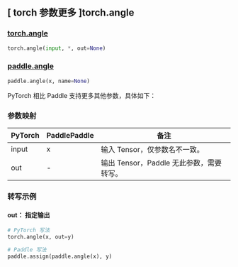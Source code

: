 ## [ torch 参数更多 ]torch.angle

### [torch.angle](https://pytorch.org/docs/stable/generated/torch.angle.html)

```python
torch.angle(input, *, out=None)
```

### [paddle.angle](https://www.paddlepaddle.org.cn/documentation/docs/zh/develop/api/paddle/angle_cn.html#angle)

```python
paddle.angle(x, name=None)
```

PyTorch 相比 Paddle 支持更多其他参数，具体如下：

### 参数映射

| PyTorch | PaddlePaddle | 备注 |
| ------- | ------------ | -- |
| input   | x            | 输入 Tensor，仅参数名不一致。 |
| out     | -            | 输出 Tensor，Paddle 无此参数，需要转写。 |

### 转写示例

#### out： 指定输出

```python
# PyTorch 写法
torch.angle(x, out=y)

# Paddle 写法
paddle.assign(paddle.angle(x), y)
```
